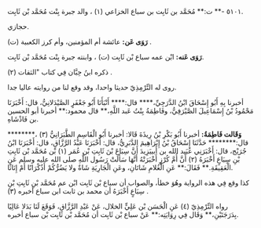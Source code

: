 ٥١٠١ -** ت:** مُحَمَّد بن ثَابِت بن سباع الخزاعي (١) ، والد جبرة بِنْت مُحَمَّد بْن ثَابِت.

حجازي.

**رَوَى عَن:** عائشة أم المؤمنين، وأم كرز الكعبية (ت) .

**رَوَى عَنه:** ابْن عمه سباع بْن ثَابِت (ت) ، وابنته جبرة بِنْت مُحَمَّد بْن ثَابِت.

ذكره ابنُ حِبَّان فِي كتاب "الثقات (٢) .

روى له التِّرْمِذِيّ حديثا واحدا، وقد وقع لنا من روايته عاليا جدا.

أخبرنا بِهِ أَبُو إِسْحَاقَ ابْنُ الدَّرَجِيِّ،**** قال:**** أَنْبَأَنَا أَبُو جَعْفَرٍ الصَّيْدَلانِيُّ، قال: أَخْبَرَنَا مَحْمُودُ بْنُ إِسْمَاعِيلَ الصَّيْرَفِيُّ، وفَاطِمَةُ بِنْتُ عَبد اللَّهِ،** قال محمود:** أخبرنا أبو الحسين بن فَاذْشَاهِ.

**وَقَالت فَاطِمَةُ:** أخبرنا أَبُو بَكْرِ بْنُ رِيذَةَ قَالا: أخبرنا أَبُو الْقَاسِمِ الطَّبَرَانِيُّ (٣) ،******** قال:******** حَدَّثَنَا إِسْحَاقُ بْنُ إِبْرَاهِيمَ الدَّبَرِيُّ، قال: أَخْبَرَنَا عَبْدُ الرَّزَّاقِ، قال: أَخْبَرَنَا ابْنُ جُرَيْج، قال: أَخْبَرَنِي عُبَيد الله بن أَبييَزِيدَ أَنَّ سِبَاعَ بْنَ ثَابِتِ بْن عُمَر (١) بْن مُحَمَّد بْن ثَابِتِ بْنِ سِبَاعٍ أَخْبَرَهُ (٢) أَنَّ أُمَّ كُرْزٍ أَخْبَرَتْهُ أَنَّهَا سَأَلَتْ رَسُول اللَّهِ صلى الله عليه وسلم عَنِ الْعَقِيقَةِ.** فَقَالَ:** عَنِ الْغُلامِ شَاتَانِ، وعَنِ الْجَارِيَةِ شَاةٌ ولا يَضُرُّكُمْ أَذُكْرَانًا أَمْ إِنَاثًا.

كذا وقع فِي هذه الرواية وهُوَ خطأ، والصواب أن سباع بْن ثَابِت ابْن عم مُحَمَّد بْنِ ثَابِتِ بْنِ سِبَاعٍ أَخْبَرَهُ أن محمد بن ثابت ابن سباع أخبره (٣) .

رواه التِّرْمِذِيّ (٤) عَنِ الْحَسَن بْن عَلِيٍّ الخلال، عَنْ عَبْدِ الرَّزَّاقِ، فَوَقَعَ لَنَا بَدَلا عَالِيًا بِدَرَجَتَيْنِ،** وَقَال فِي رِوَايَتِه:** عَنْ سباع بْن ثَابِت أن مُحَمَّد بْن ثَابِت بْن سباع أخبره.